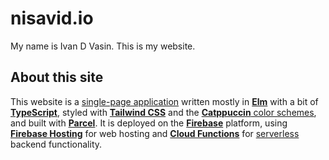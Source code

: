 # nisavid.io

My name is Ivan D Vasin. This is my website.

## About this site

This website is a [single-page application] written mostly in [**Elm**] with a
bit of [**TypeScript**], styled with [**Tailwind CSS**] and the [**Catppuccin**
color schemes], and built with [**Parcel**]. It is deployed on the
[**Firebase**] platform, using [**Firebase Hosting**] for web hosting and
[**Cloud Functions**] for [serverless] backend functionality.

[**Catppuccin** color schemes]: https://catppuccin.com/
[**Cloud Functions**]: https://firebase.google.com/docs/functions
[**Elm**]: https://elm-lang.org/
[**Firebase Hosting**]: https://firebase.google.com/docs/hosting
[**Firebase**]: https://firebase.google.com/
[**Parcel**]: https://parceljs.org/
[**Tailwind CSS**]: https://typescriptlang.org/
[**TypeScript**]: https://typescriptlang.org/
[serverless]: https://cloud.google.com/discover/what-is-serverless-computing
[single-page application]: https://developer.mozilla.org/en-US/docs/Glossary/SPA
